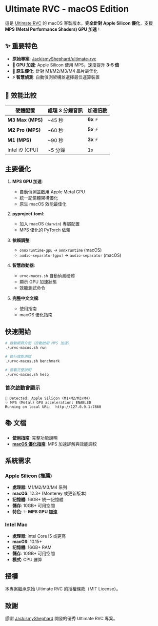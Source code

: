 # Ultimate RVC - macOS Edition

這是 [Ultimate RVC](https://github.com/JackismyShephard/ultimate-rvc) 的 macOS 客製版本，**完全針對 Apple Silicon 優化**，支援 **MPS (Metal Performance Shaders) GPU 加速**！

## ✨ 重要特色

- **原始專案**: [JackismyShephard/ultimate-rvc](https://github.com/JackismyShephard/ultimate-rvc)
- **🚀 GPU 加速**: Apple Silicon 使用 MPS，速度提升 **3-5 倍**
- **🍎 原生優化**: 針對 M1/M2/M3/M4 晶片最佳化
- **⚡ 智慧偵測**: 自動偵測架構並選擇最佳運算裝置

## 🎯 效能比較

| 硬體配置 | 處理 3 分鐘音訊 | 加速倍數 |
|---------|----------------|----------|
| **M3 Max (MPS)** | ~45 秒 | **6x** ⚡ |
| **M2 Pro (MPS)** | ~60 秒 | **5x** ⚡ |
| **M1 (MPS)** | ~90 秒 | **3x** ⚡ |
| Intel i9 (CPU) | ~5 分鐘 | 1x |

## 主要優化

1. **MPS GPU 加速**:
   - 自動偵測並啟用 Apple Metal GPU
   - 統一記憶體架構優化
   - 原生 macOS 效能最佳化

2. **pyproject.toml**:
   - 加入 macOS (`darwin`) 專屬配置
   - MPS 優化的 PyTorch 依賴

3. **依賴調整**:
   - `onnxruntime-gpu` → `onnxruntime` (macOS)
   - `audio-separator[gpu]` → `audio-separator` (macOS)

4. **智慧啟動器**:
   - `urvc-macos.sh` 自動偵測硬體
   - 顯示 GPU 加速狀態
   - 效能測試命令

5. **完整中文文檔**:
   - 使用指南
   - macOS 優化指南

## 快速開始

```bash
# 啟動網頁介面（自動啟用 MPS 加速）
./urvc-macos.sh run

# 執行效能測試
./urvc-macos.sh benchmark

# 查看完整說明
./urvc-macos.sh help
```

### 首次啟動會顯示

```
🍎 Detected: Apple Silicon (M1/M2/M3/M4)
✨ MPS (Metal) GPU acceleration: ENABLED
Running on local URL:  http://127.0.0.1:7860
```

## 📚 文檔

- **[使用指南](./使用指南_macOS.md)**: 完整功能說明
- **[macOS 優化指南](./macOS優化指南.md)**: MPS 加速詳解與效能調校

## 系統需求

### Apple Silicon (推薦)
- **處理器**: M1/M2/M3/M4 系列
- **macOS**: 12.3+ (Monterey 或更新版本)
- **記憶體**: 16GB+ 統一記憶體
- **儲存**: 10GB+ 可用空間
- **特色**: ✨ **MPS GPU 加速**

### Intel Mac
- **處理器**: Intel Core i5 或更高
- **macOS**: 10.15+
- **記憶體**: 16GB+ RAM
- **儲存**: 10GB+ 可用空間
- **模式**: CPU 運算

## 授權

本專案繼承原始 Ultimate RVC 的授權條款（MIT License）。

## 致謝

感謝 [JackismyShephard](https://github.com/JackismyShephard) 開發的優秀 Ultimate RVC 專案。
